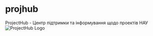 # projhub
ProjectHub - Центр підтримки та інформування щодо проектів НАУ
![ProjectHub Logo](wiki_main/tiddlers/$__boa_logo.svg)
